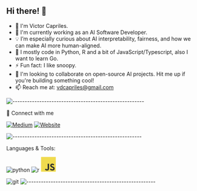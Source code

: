 ## Hi there! 👋

- 🤗 I'm Victor Capriles.
- 🔭 I'm currently working as an AI Software Developer.
- 💡 I’m especially curious about AI interpretability, fairness, and how we can make AI more human-aligned.
- 🤖 I mostly code in Python, R and a bit of JavaScript/Typescript, also I want to learn Go.
- ⚡ Fun fact: I like snoopy.
- 🚀 I'm looking to collaborate on open-source AI projects. Hit me up if you're building something cool!
- 📫 Reach me at: vdcapriles@gmail.com

<img src="https://raw.githubusercontent.com/andreasbm/readme/master/assets/lines/aqua.png" alt="------------------------------------------------------" style="max-width: 100%;">

🔗 Connect with me

[![Medium](https://img.shields.io/badge/Medium-12100E?style=for-the-badge&logo=medium&logoColor=white)](https://medium.com/@vdcapriles) [![Website](https://img.shields.io/badge/Website-0A0A0A?style=for-the-badge&logo=notion&logoColor=white)](https://talented-dart-7e7.notion.site/Victor-Capriles-s-Blog-14f51ac69b82801bb2a4f84abe820314)


<img src="https://raw.githubusercontent.com/andreasbm/readme/master/assets/lines/aqua.png" alt="-----------------------------------------------------" style="max-width: 100%;">

Languages & Tools:

<img src="https://www.vectorlogo.zone/logos/python/python-icon.svg" alt="python" width="40" height="40" style="max-width: 100%;">  <img src="https://www.vectorlogo.zone/logos/r-project/r-project-icon.svg" alt="r" width="40" height="40" style="max-width: 100%;">  <img src="https://raw.githubusercontent.com/devicons/devicon/master/icons/javascript/javascript-original.svg" alt="javascript" width="40" height="40" style="max-width: 100%;">

<img src="https://camo.githubusercontent.com/ff5301ef7472dbdf522b776167a8af8c326299fe8175e53f6b052bbcc04533e3/68747470733a2f2f7777772e766563746f726c6f676f2e7a6f6e652f6c6f676f732f6769742d73636d2f6769742d73636d2d69636f6e2e737667" alt="git" width="40" height="40" data-canonical-src="https://www.vectorlogo.zone/logos/git-scm/git-scm-icon.svg" style="max-width: 100%;"> 

<img src="https://raw.githubusercontent.com/andreasbm/readme/master/assets/lines/aqua.png" alt="-----------------------------------------------------" style="max-width: 100%;">



<!--
**victor-capriles/victor-capriles** is a ✨ _special_ ✨ repository because its `README.md` (this file) appears on your GitHub profile.

Here are some ideas to get you started:

- 🔭 I’m currently working on ...
- 🌱 I’m currently learning ...
- 👯 I’m looking to collaborate on ...
- 🤔 I’m looking for help with ...
- 💬 Ask me about ...
- 📫 How to reach me: ...
- 😄 Pronouns: ...
- ⚡ Fun fact: ...
-->
